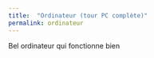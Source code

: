 ```yaml
---
title:  "Ordinateur (tour PC complète)"
permalink: ordinateur
---
```

Bel ordinateur qui fonctionne bien
